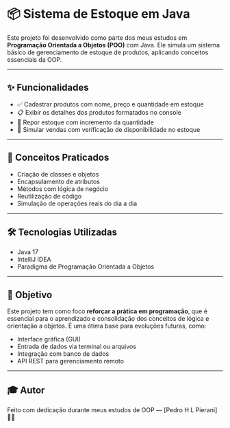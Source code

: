 # 📦 Sistema de Estoque em Java

Este projeto foi desenvolvido como parte dos meus estudos em **Programação Orientada a Objetos (POO)** com Java. Ele simula um sistema básico de gerenciamento de estoque de produtos, aplicando conceitos essenciais da OOP.

---

## ✨ Funcionalidades

- ✅ Cadastrar produtos com nome, preço e quantidade em estoque  
- 📋 Exibir os detalhes dos produtos formatados no console  
- 🔁 Repor estoque com incremento da quantidade  
- 🛒 Simular vendas com verificação de disponibilidade no estoque

---

## 🧠 Conceitos Praticados

- Criação de classes e objetos  
- Encapsulamento de atributos  
- Métodos com lógica de negócio  
- Reutilização de código  
- Simulação de operações reais do dia a dia

---

## 🛠️ Tecnologias Utilizadas

- Java 17  
- IntelliJ IDEA  
- Paradigma de Programação Orientada a Objetos

---

## 🚀 Objetivo

Este projeto tem como foco **reforçar a prática em programação**, que é essencial para o aprendizado e consolidação dos conceitos de lógica e orientação a objetos. É uma ótima base para evoluções futuras, como:

- Interface gráfica (GUI)
- Entrada de dados via terminal ou arquivos
- Integração com banco de dados
- API REST para gerenciamento remoto

---

## 🎓 Autor

Feito com dedicação durante meus estudos de OOP — [Pedro H L Pierani] 👨‍💻  
